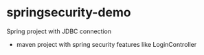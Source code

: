 # springsecurity-demo
Spring  project with JDBC connection
- maven project with spring security features like LoginController
